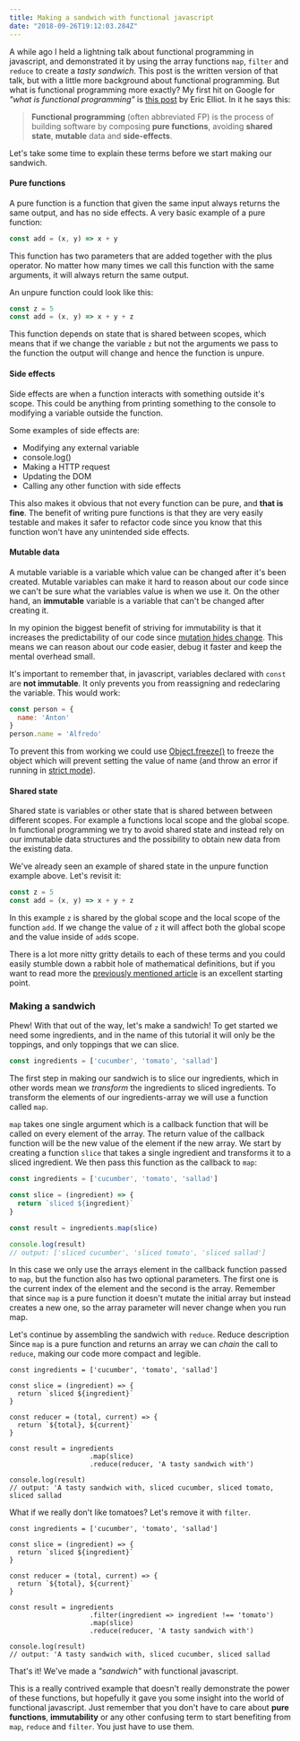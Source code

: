 ```yaml
---
title: Making a sandwich with functional javascript
date: "2018-09-26T19:12:03.284Z"
---
```


A while ago I held a lightning talk about functional programming in javascript, and demonstrated it by using the array functions `map`, `filter` and `reduce` to create a _tasty sandwich_. This post is the written version of that talk, but with a little more background about functional programming. But what is functional programming more exactly? My first hit on Google for _"what is functional programming"_ is [this post](https://medium.com/javascript-scene/master-the-javascript-interview-what-is-functional-programming-7f218c68b3a0) by Eric Elliot. In it he says this:

> **Functional programming** (often abbreviated FP) is the process of building software by composing **pure functions**, avoiding **shared state**, **mutable** data and **side-effects**.

Let's take some time to explain these terms before we start making our sandwich.

#### Pure functions

A pure function is a function that given the same input always returns the same output, and has no side effects.
A very basic example of a pure function:

```javascript
const add = (x, y) => x + y
```

This function has two parameters that are added together with the plus operator. No matter how many times we call this function with the same arguments, it will always return the same output.

An unpure function could look like this:

```javascript
const z = 5
const add = (x, y) => x + y + z
```

This function depends on state that is shared between scopes, which means that if we change the variable `z` but not the arguments we pass to the function the output will change and hence the function is unpure.

#### Side effects

Side effects are when a function interacts with something outside it's scope. This could be anything from printing something to the console to modifying a variable outside the function.

Some examples of side effects are:

- Modifying any external variable
- console.log()
- Making a HTTP request
- Updating the DOM
- Calling any other function with side effects

This also makes it obvious that not every function can be pure, and **that is fine**. The benefit of writing pure functions is that they are very easily testable and makes it safer to refactor code since you know that this function won't have any unintended side effects.

#### Mutable data

A mutable variable is a variable which value can be changed after it's been created. Mutable variables can make it hard to reason about our code since we can't be sure what the variables value is when we use it. On the other hand, an **immutable** variable is a variable that can't be changed after creating it.

In my opinion the biggest benefit of striving for immutability is that it increases the predictability of our code since [mutation hides change](https://medium.com/javascript-scene/the-dao-of-immutability-9f91a70c88cd). This means we can reason about our code easier, debug it faster and keep the mental overhead small.

It's important to remember that, in javascript, variables declared with `const` are **not immutable**. It only prevents you from reassigning and redeclaring the variable. This would work:

```javascript
const person = {
  name: 'Anton'
}
person.name = 'Alfredo'
```

To prevent this from working we could use [Object.freeze()](https://developer.mozilla.org/en-US/docs/Web/JavaScript/Reference/Global_Objects/Object/freeze) to freeze the object which will prevent setting the value of name (and throw an error if running in [strict mode](https://developer.mozilla.org/en-US/docs/Web/JavaScript/Reference/Strict_mode)).

#### Shared state

Shared state is variables or other state that is shared between between different scopes. For example a functions local scope and the global scope. In functional programming we try to avoid shared state and instead rely on our immutable data structures and the possibility to obtain new data from the existing data.

We've already seen an example of shared state in the unpure function example above. Let's revisit it:

```javascript
const z = 5
const add = (x, y) => x + y + z
```

In this example `z` is shared by the global scope and the local scope of the function `add`. If we change the value of `z` it will affect both the global scope and the value inside of `add`s scope.

There is a lot more nitty gritty details to each of these terms and you could easily stumble down a rabbit hole of mathematical definitions, but if you want to read more the [previously mentioned article](https://medium.com/javascript-scene/master-the-javascript-interview-what-is-functional-programming-7f218c68b3a0) is an excellent starting point.

### Making a sandwich

Phew! With that out of the way, let's make a sandwich! To get started we need some ingredients, and in the name of this tutorial it will only be the toppings, and only toppings that we can slice.

```javascript
const ingredients = ['cucumber', 'tomato', 'sallad']
```

The first step in making our sandwich is to slice our ingredients, which in other words mean we _transform_ the ingredients to sliced ingredients. To transform the elements of our ingredients-array we will use a function called `map`.

`map` takes one single argument which is a callback function that will be called on every element of the array. The return value of the callback function will be the new value of the element if the new array. We start by creating a function `slice` that takes a single ingredient and transforms it to a sliced ingredient. We then pass this function as the callback to `map`:

```javascript
const ingredients = ['cucumber', 'tomato', 'sallad']

const slice = (ingredient) => {
  return `sliced ${ingredient}`
}

const result = ingredients.map(slice)

console.log(result)
// output: ['sliced cucumber', 'sliced tomato', 'sliced sallad']
```

In this case we only use the arrays element in the callback function passed to `map`, but the function also has two optional parameters. The first one is the current index of the element and the second is the array. Remember that since `map` is a pure function it doesn't mutate the initial array but instead creates a new one, so the array parameter will never change when you run map.

Let's continue by assembling the sandwich with `reduce`.
Reduce description 
Since `map` is a pure function and returns an array we can _chain_ the call to `reduce`, making our code more compact and legible.

```javascript{7-9,13}
const ingredients = ['cucumber', 'tomato', 'sallad']

const slice = (ingredient) => {
  return `sliced ${ingredient}`
}

const reducer = (total, current) => {
  return `${total}, ${current}`
}

const result = ingredients
                    .map(slice)
                    .reduce(reducer, 'A tasty sandwich with')

console.log(result)
// output: 'A tasty sandwich with, sliced cucumber, sliced tomato, sliced sallad
```

What if we really don't like tomatoes? Let's remove it with `filter`.

```javascript{12}
const ingredients = ['cucumber', 'tomato', 'sallad']

const slice = (ingredient) => {
  return `sliced ${ingredient}`
}

const reducer = (total, current) => {
  return `${total}, ${current}`
}

const result = ingredients
                    .filter(ingredient => ingredient !== 'tomato')
                    .map(slice)
                    .reduce(reducer, 'A tasty sandwich with')

console.log(result)
// output: 'A tasty sandwich with, sliced cucumber, sliced sallad
```

That's it! We've made a _"sandwich"_ with functional javascript.

This is a really contrived example that doesn't really demonstrate the power of these functions, but hopefully it gave you some insight into the world of functional javascript. Just remember that you don't have to care about **pure functions**, **immutability** or any other confusing term to start benefiting from `map`, `reduce` and `filter`. You just have to use them.